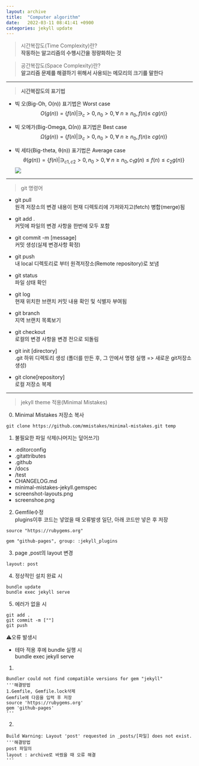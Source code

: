 ```yaml
---
layout: archive
title:  "Computer algorithm"
date:   2022-03-11 08:41:41 +0900
categories: jekyll update
---
```



<script type="text/javascript" src="http://cdn.mathjax.org/mathjax/latest/MathJax.js?config=default"></script>




> 시간복잡도(Time Complexity)란?  
**작동하는 알고리즘의 수행시간을 정량화하는 것**

> 공간복잡도(Space Complexity)란?  
**알고리즘 문제를 해결하기 위해서 사용되는 메모리의 크기를 말한다**  





---


> **시간복잡도의 표기법**  

* 빅 오(Big-Oh, O(n)) 표기법은 Worst case  
$$O(g(n))= \{f(n) | ∋_c>0, n_0>0,  \forall\ n\geq n_0 , f(n)\leq\ cg(n)  \}$$

* 빅 오메가(Big-Omega, Ω(n)) 표기법은 Best case  
$$ Ω(g(n))=\{f(n) | ∋_c>0, n_0>0, \forall\ n\geq n_0 , f(n)\geq\ cg(n) \} $$

* 빅 세타(Big-theta, θ(n)) 표기법은 Average case  
$$ θ(g(n))= \{f(n)| ∋_{c1,c2} >0, n_0>0, \forall\ n\geq n_0, c_1g(n)\leq f(n) \leq c_2g(n) \}$$
![](https://img1.daumcdn.net/thumb/R1280x0/?scode=mtistory2&fname=https%3A%2F%2Fblog.kakaocdn.net%2Fdn%2FHUzQN%2FbtqysMgY8dl%2FREOiLThX3PM65wWCKGZo8k%2Fimg.jpg)

---

> git 명령어

* git pull  
원격 저장소의 변경 내용이 현재 디렉토리에 가져와지고(fetch) 병합(merge)됨  

* git add .  
커밋에 파일의 변경 사항을 한번에 모두 포함  

* git commit -m [message]  
커밋 생성(실제 변경사항 확정)  

* git push  
내 local 디렉토리로 부터 원격저장소(Remote repository)로 보냄  

* git status  
파일 상태 확인  

* git log  
현재 위치한 브랜치 커밋 내용 확인 및 식별자 부여됨  

* git branch  
지역 브랜치 목록보기  

* git checkout  
로컬의 변경 사항을 변경 전으로 되돌림  

* git init [directory]  
.git 하위 디렉토리 생성 (폴더를 만든 후, 그 안에서 명령 실행 => 새로운 git저장소 생성)  

* git clone[repository]  
로컬 저장소 복제  


---
> jekyll theme 적용(Minimal Mistakes)  

0. Minimal Mistakes 저장소 복사  

~~~
git clone https://github.com/mmistakes/minimal-mistakes.git temp  
~~~

1. 불필요한 파일 삭제(나머지는 덮어쓰기)

* .editorconfig
* .gitattributes
* .github
* /docs
* /test
* CHANGELOG.md
* minimal-mistakes-jekyll.gemspec
* screenshot-layouts.png
* screenshoe.png

2. Gemfile수정  
plugins이후 코드는 넣었을 때 오류발생
일단, 아래 코드만 넣은 후 저장  
  

~~~
source "https://rubygems.org"

gem "github-pages", group: :jekyll_plugins
~~~  


3. page ,post의 layout 변경  
~~~
layout: post
~~~  


4. 정상적인 설치 완료 시
~~~
bundle update
bundle exec jekyll serve
~~~  

5. 에러가 없을 시 
~~~
git add .
git commit -m [""]
git push
~~~  


⚠️오류 발생시  
* 테마 적용 후에 bundle 실행 시  
bundle exec jekyll serve  

1.  

~~~
Bundler could not find compatible versions for gem "jekyll"
'''해결방법
1.Gemfile, Gemfile.lock삭제
Gemfile에 다음을 입력 후 저장
source 'https://rubygems.org'
gem 'github-pages'
'''
~~~  

2.  

~~~
Build Warning: Layout 'post' requested in _posts/[파일] does not exist.
'''해결방법
post 파일의 
layout : archive로 바꿨을 때 오류 해결
'''
~~~  
